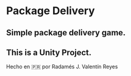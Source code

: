# Package Delivery
 Simple package delivery game.
 -----------------------------
 This is a Unity Project.
  -----------------------------
Hecho en 🇵🇷 por Radamés J. Valentín Reyes